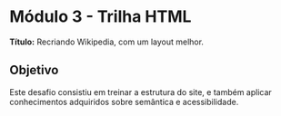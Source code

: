 # Módulo 3 - Trilha HTML

**Título:** Recriando Wikipedia, com um layout melhor.

## Objetivo
Este desafio consistiu em treinar a estrutura do site, e também aplicar conhecimentos adquiridos sobre semântica e acessibilidade.


